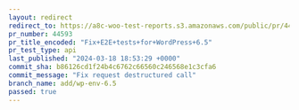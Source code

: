 ```yaml
---
layout: redirect
redirect_to: https://a8c-woo-test-reports.s3.amazonaws.com/public/pr/44593/api/index.html
pr_number: 44593
pr_title_encoded: "Fix+E2E+tests+for+WordPress+6.5"
pr_test_type: api
last_published: "2024-03-18 18:53:29 +0000"
commit_sha: b86126cd1f24b4c6762c66560c246568e1c3cfa6
commit_message: "Fix request destructured call"
branch_name: add/wp-env-6.5
passed: true
---
```

